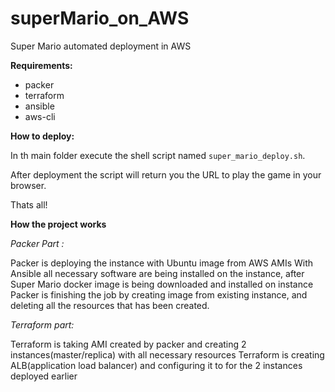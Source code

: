 # superMario_on_AWS
Super Mario automated deployment in AWS

**<p1>Requirements:</p1>**
* packer
* terraform
* ansible
* aws-cli

**<p1>How to deploy:</p1>**

In th main folder execute the shell script named `super_mario_deploy.sh`.

After deployment the script will return you the URL 
to play the game in your browser.

Thats all!

**<p1>How the project works</p1>**

_Packer Part :_

Packer is deploying the instance with Ubuntu image from AWS AMIs
With Ansible all necessary software are being installed on the instance,
after Super Mario docker image is being downloaded and installed on instance
Packer is finishing the job by creating image from existing instance, and
deleting all the resources that has been created.

_Terraform part:_

Terraform is taking AMI created by packer and 
creating 2 instances(master/replica) with all necessary resources
Terraform is creating ALB(application load balancer) and configuring it 
to for the 2 instances deployed earlier


